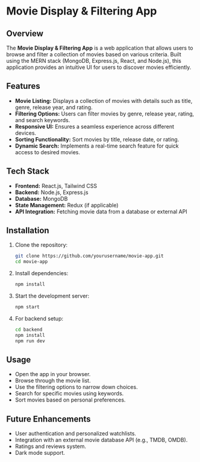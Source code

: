 # Movie Display & Filtering App

## Overview
The **Movie Display & Filtering App** is a web application that allows users to browse and filter a collection of movies based on various criteria. Built using the MERN stack (MongoDB, Express.js, React, and Node.js), this application provides an intuitive UI for users to discover movies efficiently.

## Features
- **Movie Listing:** Displays a collection of movies with details such as title, genre, release year, and rating.
- **Filtering Options:** Users can filter movies by genre, release year, rating, and search keywords.
- **Responsive UI:** Ensures a seamless experience across different devices.
- **Sorting Functionality:** Sort movies by title, release date, or rating.
- **Dynamic Search:** Implements a real-time search feature for quick access to desired movies.

## Tech Stack
- **Frontend:** React.js, Tailwind CSS
- **Backend:** Node.js, Express.js
- **Database:** MongoDB
- **State Management:** Redux (if applicable)
- **API Integration:** Fetching movie data from a database or external API

## Installation
1. Clone the repository:
   ```bash
   git clone https://github.com/yourusername/movie-app.git
   cd movie-app
   ```
2. Install dependencies:
   ```bash
   npm install
   ```
3. Start the development server:
   ```bash
   npm start
   ```
4. For backend setup:
   ```bash
   cd backend
   npm install
   npm run dev
   ```

## Usage
- Open the app in your browser.
- Browse through the movie list.
- Use the filtering options to narrow down choices.
- Search for specific movies using keywords.
- Sort movies based on personal preferences.

## Future Enhancements
- User authentication and personalized watchlists.
- Integration with an external movie database API (e.g., TMDB, OMDB).
- Ratings and reviews system.
- Dark mode support.



